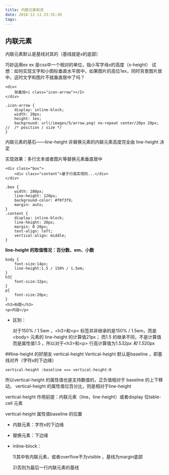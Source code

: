 ```yaml
---
title: 内联元素和流
date: 2018-12-11 23:35:30
tags:
---
```


## 内联元素
内联元素默认是基线对其的（基线就是x的底部）

巧妙运用ex
ex 是css中一个相对的单位，指小写字母x的高度（x-height）
试想：如何实现文字和小图标垂直水平居中，如果图片的高位1ex，同时背景图片居中，这时文字和图片不就垂直居中了吗？

```
<div>
    张鑫旭<i class="icon-arrow"></I>
</div>

.icon-arrow {
    display: inline-block;
    width: 20px;
    height: 1ex;
    background: url(/images/5/arrow.png) no-repeat center/20px 20px;  //  /* position / size */
}
```

内联元素的基石——line-height
非替换元素的内联元素高度完全由 line-height 决定

实现效果：多行文本或者图片等替换元素垂直居中

```
<div class="box">
    <div class="content">基于行高实现的...</div>
</div>

.box {
    width: 280px;
    line-height: 120px;
    background-color: #f0f3f9;
    margin: auto;
}
.content {
    display: inline-block;
    line-height: 20px;
    margin: 0 20px;
    text-align: left;
    vertical-align: middle;
}
```

**line-height 的取值情况：百分数、em、小数**

```
body {
    font-size:14px;
    line-height:1.5 / 150% / 1.5em;
}
h3{
    font-size:32px;
}
p{
    font-size:20px;
}
<h3>标题</h3>
<p>内容</p>
```

 - 区别：
 
	对于150% / 1.5em ，\<h3>和\<p> 标签并非继承的是150% / 1.5em，而是\<body> 元素的 line-height 的计算值21px；
而1.5 的继承不同，不是计算值而是属性值1.5 ，所以对于\<h3>和\<p> 行高计算值为1.5*32px 和 1.5*20px

##line-height 的好朋友 vertical-height
Vertical-height 默认是baseline ，即基线对齐（字符x的下边缘）

```
vertical-height :baseline === vertical-height:0 
```

所以vertical-height 的属性值也是支持数值的，正负值相对于 baseline 的上下移动。
vertical-height 的属性值位百分比，则是相对于line-height

vertical-height 作用前提：内联元素（line，line-height）或者display 位table-cell 元素

vertical-height 属性值baseline 的位置

- 内联元素：字符x的下边缘
- 替换元素：下边缘
- inline-block：

	1)其中有内联元素，或者overflow不为visible ，基线为margin底部
	
   2)否则为最后一行内联元素的基线